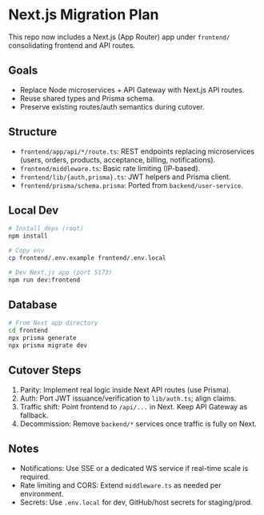 # Next.js Migration Plan

This repo now includes a Next.js (App Router) app under `frontend/` consolidating frontend and API routes.

## Goals
- Replace Node microservices + API Gateway with Next.js API routes.
- Reuse shared types and Prisma schema.
- Preserve existing routes/auth semantics during cutover.

## Structure
- `frontend/app/api/*/route.ts`: REST endpoints replacing microservices (users, orders, products, acceptance, billing, notifications).
- `frontend/middleware.ts`: Basic rate limiting (IP-based).
- `frontend/lib/{auth,prisma}.ts`: JWT helpers and Prisma client.
- `frontend/prisma/schema.prisma`: Ported from `backend/user-service`.

## Local Dev
```bash
# Install deps (root)
npm install

# Copy env
cp frontend/.env.example frontend/.env.local

# Dev Next.js app (port 5173)
npm run dev:frontend
```

## Database
```bash
# From Next app directory
cd frontend
npx prisma generate
npx prisma migrate dev
```

## Cutover Steps
1. Parity: Implement real logic inside Next API routes (use Prisma).
2. Auth: Port JWT issuance/verification to `lib/auth.ts`; align claims.
3. Traffic shift: Point frontend to `/api/...` in Next. Keep API Gateway as fallback.
4. Decommission: Remove `backend/*` services once traffic is fully on Next.

## Notes
- Notifications: Use SSE or a dedicated WS service if real-time scale is required.
- Rate limiting and CORS: Extend `middleware.ts` as needed per environment.
- Secrets: Use `.env.local` for dev, GitHub/host secrets for staging/prod.
